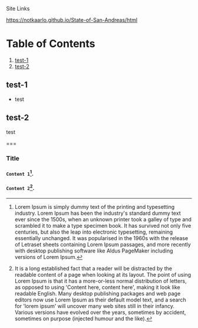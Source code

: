 Site Links

https://notkaarlo.github.io/State-of-San-Andreas/html

# Table of Contents
1. [test-1](#test-1)
2. [test-2](#test-2)

##

## test-1
- test
## test-2
test

===

### Title
#### `Content 1`[^1].
#### `Content 2`[^2].

[^1]:  Lorem Ipsum is simply dummy text of the printing and typesetting industry. Lorem Ipsum has been the industry's standard dummy text ever since the 1500s, when an      unknown printer took a galley of type and scrambled it to make a type specimen book. It has survived not only five centuries, but also the leap into electronic          typesetting, remaining essentially unchanged. It was popularised in the 1960s with the release of Letraset sheets containing Lorem Ipsum passages, and more recently      with desktop publishing software like Aldus PageMaker including versions of Lorem Ipsum.  
[^2]:  It is a long established fact that a reader will be distracted by the readable content of a page when looking at its layout. The point of using Lorem Ipsum is        that it has a more-or-less normal distribution of letters, as opposed to using 'Content here, content here', making it look like readable English. Many desktop          publishing packages and web page editors now use Lorem Ipsum as their default model text, and a search for 'lorem ipsum' will uncover many web sites still in their      infancy. Various versions have evolved over the years, sometimes by accident, sometimes on purpose (injected humour and the like).
